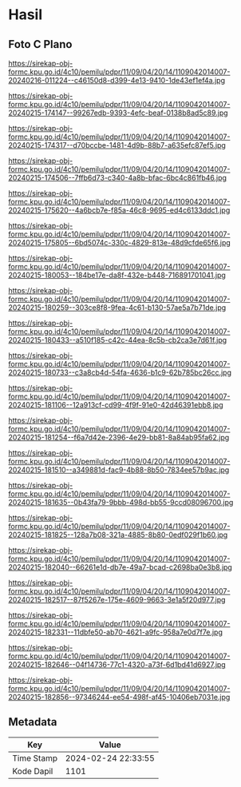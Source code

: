 # Hasil

## Foto C Plano

https://sirekap-obj-formc.kpu.go.id/4c10/pemilu/pdpr/11/09/04/20/14/1109042014007-20240216-011224--c46150d8-d399-4e13-9410-1de43ef1ef4a.jpg

https://sirekap-obj-formc.kpu.go.id/4c10/pemilu/pdpr/11/09/04/20/14/1109042014007-20240215-174147--99267edb-9393-4efc-beaf-0138b8ad5c89.jpg

https://sirekap-obj-formc.kpu.go.id/4c10/pemilu/pdpr/11/09/04/20/14/1109042014007-20240215-174317--d70bccbe-1481-4d9b-88b7-a635efc87ef5.jpg

https://sirekap-obj-formc.kpu.go.id/4c10/pemilu/pdpr/11/09/04/20/14/1109042014007-20240215-174506--7ffb6d73-c340-4a8b-bfac-6bc4c861fb46.jpg

https://sirekap-obj-formc.kpu.go.id/4c10/pemilu/pdpr/11/09/04/20/14/1109042014007-20240215-175620--4a6bcb7e-f85a-46c8-9695-ed4c6133ddc1.jpg

https://sirekap-obj-formc.kpu.go.id/4c10/pemilu/pdpr/11/09/04/20/14/1109042014007-20240215-175805--6bd5074c-330c-4829-813e-48d9cfde65f6.jpg

https://sirekap-obj-formc.kpu.go.id/4c10/pemilu/pdpr/11/09/04/20/14/1109042014007-20240215-180053--184be17e-da8f-432e-b448-716891701041.jpg

https://sirekap-obj-formc.kpu.go.id/4c10/pemilu/pdpr/11/09/04/20/14/1109042014007-20240215-180259--303ce8f8-9fea-4c61-b130-57ae5a7b71de.jpg

https://sirekap-obj-formc.kpu.go.id/4c10/pemilu/pdpr/11/09/04/20/14/1109042014007-20240215-180433--a510f185-c42c-44ea-8c5b-cb2ca3e7d61f.jpg

https://sirekap-obj-formc.kpu.go.id/4c10/pemilu/pdpr/11/09/04/20/14/1109042014007-20240215-180733--c3a8cb4d-54fa-4636-b1c9-62b785bc26cc.jpg

https://sirekap-obj-formc.kpu.go.id/4c10/pemilu/pdpr/11/09/04/20/14/1109042014007-20240215-181106--12a913cf-cd99-4f9f-91e0-42d46391ebb8.jpg

https://sirekap-obj-formc.kpu.go.id/4c10/pemilu/pdpr/11/09/04/20/14/1109042014007-20240215-181254--f6a7d42e-2396-4e29-bb81-8a84ab95fa62.jpg

https://sirekap-obj-formc.kpu.go.id/4c10/pemilu/pdpr/11/09/04/20/14/1109042014007-20240215-181510--a349881d-fac9-4b88-8b50-7834ee57b9ac.jpg

https://sirekap-obj-formc.kpu.go.id/4c10/pemilu/pdpr/11/09/04/20/14/1109042014007-20240215-181635--0b43fa79-9bbb-498d-bb55-9ccd08096700.jpg

https://sirekap-obj-formc.kpu.go.id/4c10/pemilu/pdpr/11/09/04/20/14/1109042014007-20240215-181825--128a7b08-321a-4885-8b80-0edf029f1b60.jpg

https://sirekap-obj-formc.kpu.go.id/4c10/pemilu/pdpr/11/09/04/20/14/1109042014007-20240215-182040--66261e1d-db7e-49a7-bcad-c2698ba0e3b8.jpg

https://sirekap-obj-formc.kpu.go.id/4c10/pemilu/pdpr/11/09/04/20/14/1109042014007-20240215-182517--87f5267e-175e-4609-9663-3e1a5f20d977.jpg

https://sirekap-obj-formc.kpu.go.id/4c10/pemilu/pdpr/11/09/04/20/14/1109042014007-20240215-182331--11dbfe50-ab70-4621-a9fc-958a7e0d7f7e.jpg

https://sirekap-obj-formc.kpu.go.id/4c10/pemilu/pdpr/11/09/04/20/14/1109042014007-20240215-182646--04f14736-77c1-4320-a73f-6d1bd41d6927.jpg

https://sirekap-obj-formc.kpu.go.id/4c10/pemilu/pdpr/11/09/04/20/14/1109042014007-20240215-182856--97346244-ee54-498f-af45-10406eb7031e.jpg


## Metadata

| Key        | Value               |
| ---------- | ------------------- |
| Time Stamp | 2024-02-24 22:33:55 |
| Kode Dapil | 1101                |



